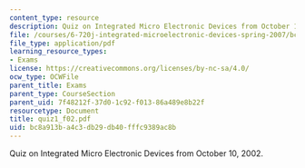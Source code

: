 ```yaml
---
content_type: resource
description: Quiz on Integrated Micro Electronic Devices from October 10, 2002.
file: /courses/6-720j-integrated-microelectronic-devices-spring-2007/bc8a913ba4c3db29db40fffc9389ac8b_quiz1_f02.pdf
file_type: application/pdf
learning_resource_types:
- Exams
license: https://creativecommons.org/licenses/by-nc-sa/4.0/
ocw_type: OCWFile
parent_title: Exams
parent_type: CourseSection
parent_uid: 7f48212f-37d0-1c92-f013-86a489e8b22f
resourcetype: Document
title: quiz1_f02.pdf
uid: bc8a913b-a4c3-db29-db40-fffc9389ac8b
---
```

Quiz on Integrated Micro Electronic Devices from October 10, 2002.